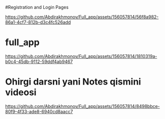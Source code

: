#Registration and Login Pages


https://github.com/Abdirakhmonov/Full_app/assets/156057814/56f8a982-86a1-4cf7-812b-d3c4fc526add


# full_app

https://github.com/Abdirakhmonov/Full_app/assets/156057814/1810319a-b0c4-45db-9112-59ddf4ab9467


# Ohirgi darsni yani Notes qismini videosi


https://github.com/Abdirakhmonov/Full_app/assets/156057814/8498bbce-80f9-4f33-ade8-6940cd8aacc7


